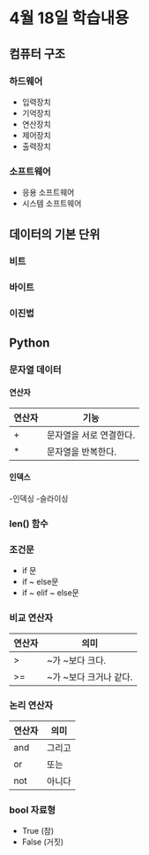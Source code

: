 # 4월 18일 학습내용
## 컴퓨터 구조
### 하드웨어
- 입력장치
- 기억장치
- 연산장치
- 제어장치
- 출력장치
### 소프트웨어
- 응용 소프트웨어
- 시스템 소프트웨어
## 데이터의 기본 단위
### 비트
### 바이트
### 이진법
## Python
### 문자열 데이터
#### 연산자
연산자 | 기능
------|----
\+ | 문자열을 서로 연결한다.
\* | 문자열을 반복한다.
#### 인덱스
-인덱싱
-슬라이싱
### len() 함수
### 조건문
- if 문
- if ~ else문
- if ~ elif ~ else문
### 비교 연산자
연산자 | 의미
------|----
\>  | ~가 ~보다 크다.
\>= | ~가 ~보다 크거나 같다.
### 논리 연산자
연산자 | 의미
------|----
and | 그리고
or | 또는
not |  아니다
### bool 자료형
- True (참)
- False (거짓)
